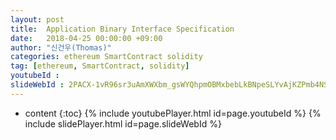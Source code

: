 ```yaml
---
layout: post
title:  Application Binary Interface Specification
date:   2018-04-25 00:00:00 +09:00
author: "신건우(Thomas)"
categories: ethereum SmartContract solidity
tag: [ethereum, SmartContract, solidity]
youtubeId :
slideWebId : 2PACX-1vR96sr3uAmXWXbm_gsWYQhpmOBMxbebLkBNpeSLYvAjKZPmb4NSxcSq_eBoQyW3zgsqjEeIaCLC_SuJ
---
```

* content
{:toc}
{% include youtubePlayer.html id=page.youtubeId %}
{% include slidePlayer.html id=page.slideWebId %}
